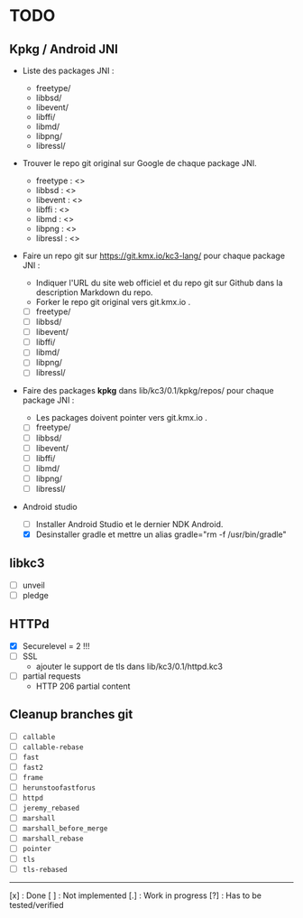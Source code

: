 # TODO

## Kpkg / Android JNI

 - Liste des packages JNI :
   - freetype/
   - libbsd/
   - libevent/
   - libffi/
   - libmd/
   - libpng/
   - libressl/

 - Trouver le repo git original sur Google de chaque package JNI.
   - freetype : <>
   - libbsd   : <>
   - libevent : <>
   - libffi   : <>
   - libmd    : <>
   - libpng   : <>
   - libressl : <>

 - Faire un repo git sur https://git.kmx.io/kc3-lang/ pour chaque
   package JNI :
   - Indiquer l'URL du site web officiel et du repo git sur Github dans
     la description Markdown du repo.
   - Forker le repo git original vers git.kmx.io .
   - [ ] freetype/
   - [ ] libbsd/
   - [ ] libevent/
   - [ ] libffi/
   - [ ] libmd/
   - [ ] libpng/
   - [ ] libressl/

 - Faire des packages __kpkg__ dans lib/kc3/0.1/kpkg/repos/ pour chaque
   package JNI :
   - Les packages doivent pointer vers git.kmx.io .
   - [ ] freetype/
   - [ ] libbsd/
   - [ ] libevent/
   - [ ] libffi/
   - [ ] libmd/
   - [ ] libpng/
   - [ ] libressl/

 - Android studio
   - [ ] Installer Android Studio et le dernier NDK Android.
   - [x] Desinstaller gradle et mettre un
     alias gradle="rm -f /usr/bin/gradle"

## libkc3
 - [ ] unveil
 - [ ] pledge

## HTTPd
 - [x] Securelevel = 2 !!!
 - [ ] SSL
   - ajouter le support de tls dans lib/kc3/0.1/httpd.kc3
 - [ ] partial requests
   - HTTP 206 partial content

## Cleanup branches git
 - [ ] `callable`
 - [ ] `callable-rebase`
 - [ ] `fast`
 - [ ] `fast2`
 - [ ] `frame`
 - [ ] `herunstoofastforus`
 - [ ] `httpd`
 - [ ] `jeremy_rebased`
 - [ ] `marshall`
 - [ ] `marshall_before_merge`
 - [ ] `marshall_rebase`
 - [ ] `pointer`
 - [ ] `tls`
 - [ ] `tls-rebased`

---

[x] : Done
[ ] : Not implemented
[.] : Work in progress
[?] : Has to be tested/verified
